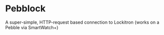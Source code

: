 Pebblock
========

A super-simple, HTTP-request based connection to Lockitron (works on a Pebble via SmartWatch+)
